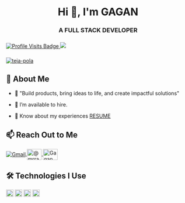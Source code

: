 <h1 align="center">Hi 👋, I'm GAGAN </h1>
<h3 align="center">A FULL STACK DEVELOPER</h3>

###

<p align="left">
  <a href="https://github.com/Gagan-Ram">
    <img src="https://img.shields.io/badge/Profile_Visits-Count-red?style=for-the-badge&logo=github" alt="Profile Visits Badge"/>
  </a>
  <img src="https://profile-counter.glitch.me/Gagan-Ram/count.svg?" />
</p>

###

<p align="left">
    <a href="https://github.com/ryo-ma/github-profile-trophy"><img src="https://github-profile-trophy.vercel.app/?username=Gagan-Ram&theme=gruvbox&no-frame=false&no-bg=true&margin-w=4" alt="teja-pola" />
    </a>
</p>

## 🚀 About Me

<div align="left">

- 🌱 "Build products, bring ideas to life, and create impactful solutions"

- 🤝 I’m available to hire.

- 📄 Know about my experiences [RESUME](https://drive.google.com/file/d/1MDGk871XFY4MfHKCV1-_xY2TAD2kxAIK/view)

</div>

## 📫 Reach Out to Me  

<div align="left">
    <a href="mailto:gagangowda704@gmail.com" target="_blank">
        <img align="center" src="https://img.shields.io/badge/Gmail-D14836?style=for-the-badge&logo=gmail&logoColor=white" alt="Gmail" />
    </a>
    <a href="https://x.com/@mrraam06" target="_blank">
        <img align="center" src="https://raw.githubusercontent.com/rahuldkjain/github-profile-readme-generator/master/src/images/icons/Social/twitter.svg" alt="@mrraam06" height="30" width="40" />
    </a>
    <a href="https://www.linkedin.com/in/gagan-g-0ba442222/" target="_blank">
        <img align="center" src="https://raw.githubusercontent.com/rahuldkjain/github-profile-readme-generator/master/src/images/icons/Social/linked-in-alt.svg" alt="Gagan G LinkedIn" height="30" width="40" />
    </a>
</div>

## 🛠️ Technologies I Use

<div align="left">
  <!-- Programming Languages -->
  <img src="https://skillicons.dev/icons?i=cpp,js,ts,py,django" height="20" alt="Programming Languages" />
  
  <!-- Frontend Development -->
  <img src="https://skillicons.dev/icons?i=nextjs,react,bootstrap,tailwind,materialui,figma" height="20" alt="Frontend Development" />
  
  <!-- Backend Development & Database -->
  <img src="https://skillicons.dev/icons?i=nodejs,express,graphql,postman,kafka,mongodb,postgresql,sql" height="20" alt="Backend Development & Databases" />

  <!-- DevOps & Cloud -->
  <img src="https://skillicons.dev/icons?i=aws,jenkins,docker,kubernetes,ansible,terraform,prometheus,grafana" height="20" alt="DevOps & Cloud" />
  
</div>

###

<!-- Github stats & Languages used -->
<!-- <div align="center">
  <img src="https://github-readme-stats.vercel.app/api?username=Gagan-Ram&hide_title=false&hide_rank=false&show_icons=true&include_all_commits=true&count_private=true&disable_animations=false&theme=dracula&locale=en&hide_border=false&order=1" height="150" alt="stats graph"  />
  
  <img src="https://github-readme-stats.vercel.app/api/top-langs?username=Gagan-Ram&locale=en&hide_title=false&layout=compact&card_width=320&langs_count=5&theme=dracula&hide_border=false&order=2" height="150" alt="languages graph"  />
</div> -->

###

<!-- <img src="https://raw.githubusercontent.com/Gagan-Ram/Gagan-Ram/output/snake.svg" alt="Snake animation" /> -->

###
